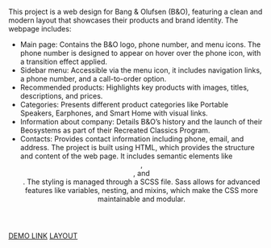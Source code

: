 This project is a web design for Bang & Olufsen (B&O), featuring a clean and modern layout that showcases their products and brand identity. The webpage includes:
- Main page: Contains the B&O logo, phone number, and menu icons. The phone number is designed to appear on hover over the phone icon, with a transition effect applied.
- Sidebar menu: Accessible via the menu icon, it includes navigation links, a phone number, and a call-to-order option.
- Recommended products: Highlights key products with images, titles, descriptions, and prices.
- Categories: Presents different product categories like Portable Speakers, Earphones, and Smart Home with visual links.
- Information about company: Details B&O’s history and the launch of their Beosystems as part of their Recreated Classics Program.
- Contacts: Provides contact information including phone, email, and address.
The project is built using HTML, which provides the structure and content of the web page. It includes semantic elements like <header>, <main>, and <section>. The styling is managed through a SCSS file. Sass allows for advanced features like variables, nesting, and mixins, which make the CSS more maintainable and modular.

[DEMO LINK](https://kovaden414.github.io/landing-page/)
[LAYOUT](https://www.figma.com/file/DtkQmQ797hk0nI4KfMi2Uq/BOSE-New-Version?type=design&node-id=6817-212&t=ZTV6Gl8NzaWkJ4FK-0)
